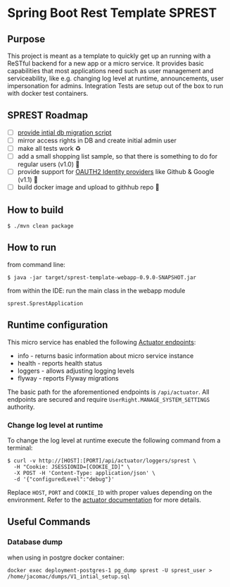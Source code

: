 # Spring Boot Rest Template SPREST
## Purpose
This project is meant as a template to quickly get up an running with a ReSTful backend for a new app or a micro service.
It provides basic capabilities that most applications need such as user management and serviceability, like e.g. 
changing log level at runtime, announcements, user impersonation for admins.
Integration Tests are setup out of the box to run with docker test containers.
## SPREST Roadmap
- [ ] [provide intial db migration script](https://github.com/jacomac/spring-boot-rest-template/issues/1)
- [ ] mirror access rights in DB and create initial admin user
- [ ] make all tests work :recycle:
- [ ] add a small shopping list sample, so that there is something to do for regular users (v1.0) :notebook:
- [ ] provide support for [OAUTH2 Identity providers](https://spring.io/guides/tutorials/spring-boot-oauth2/) like Github & Google (v1.1) :tada:
- [ ] build docker image and upload to githhub repo :cherries:

## How to build
```shell
$ ./mvn clean package
```
## How to run
from command line:
```shell
$ java -jar target/sprest-template-webapp-0.9.0-SNAPSHOT.jar
```
from within the IDE: run the main class in the webapp module
```
sprest.SprestApplication
```
## Runtime configuration
This micro service has enabled the following [Actuator endpoints](https://docs.spring.io/spring-boot/docs/2.0.x/actuator-api/html/):
* info - returns basic information about micro service instance
* health - reports health status
* loggers - allows adjusting logging levels
* flyway - reports Flyway migrations

The basic path for the aforementioned endpoints is `/api/actuator`. 
All endpoints are secured and require `UserRight.MANAGE_SYSTEM_SETTINGS` authority.

### Change log level at runtime
To change the log level at runtime execute the following command from a terminal:

```shell
$ curl -v http://[HOST]:[PORT]/api/actuator/loggers/sprest \
  -H "Cookie: JSESSIONID=[COOKIE_ID]" \
  -X POST -H 'Content-Type: application/json' \
  -d '{"configuredLevel":"debug"}'
```
Replace `HOST`, `PORT` and `COOKIE_ID` with proper values depending on the environment. 
Refer to the [actuator documentation](https://docs.spring.io/spring-boot/docs/2.0.x/actuator-api/html/#loggers) for more details.

## Useful Commands
### Database dump 
when using in postgre docker container:
```
docker exec deployment-postgres-1 pg_dump sprest -U sprest_user > /home/jacomac/dumps/V1_intial_setup.sql
```

